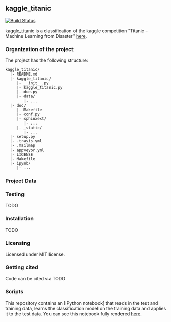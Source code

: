 ## kaggle_titanic
[![Build Status](https://travis-ci.org/uwescience/shablona.svg?branch=master)](https://travis-ci.org/uwescience/shablona)

kaggle_titanic is a classification of the kaggle competition "Titanic - Machine Learning from Disaster" [here](https://www.kaggle.com/c/titanic/leaderboard#score).


### Organization of the  project

The project has the following structure:

    kaggle_titanic/
      |- README.md
      |- kaggle_titanic/
         |- __init__.py
         |- kaggle_titanic.py
         |- due.py
         |- data/
            |- ...
      |- doc/
         |- Makefile
         |- conf.py
         |- sphinxext/
            |- ...
         |- _static/
            |- ...
      |- setup.py
      |- .travis.yml
      |- .mailmap
      |- appveyor.yml
      |- LICENSE
      |- Makefile
      |- ipynb/
         |- ...


### Project Data


### Testing

TODO

### Installation

TODO

### Licensing

Licensed under MIT license. 

### Getting cited

Code can be cited via TODO

### Scripts

This repository contains an [IPython notebook] that reads
in the test and training data, learns the classification model on the 
training data and applies it to the test data. You can see this notebook
fully rendered
[here](https://github.com/uwescience/kaggle_titanic/blob/master/scripts/classification.ipynb).
